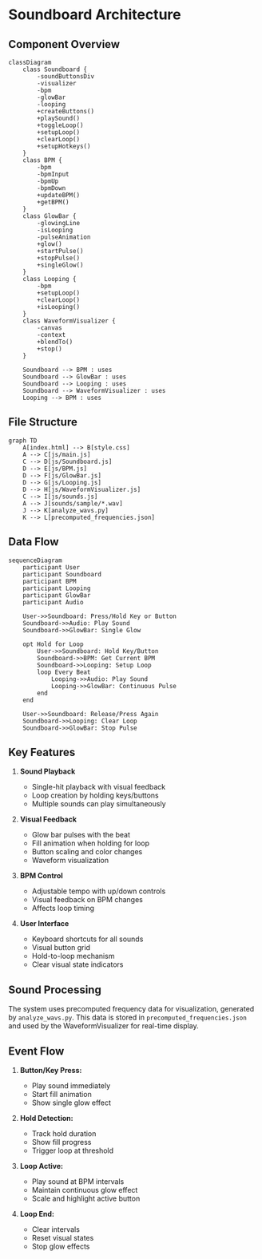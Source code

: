 # Soundboard Architecture

## Component Overview

```mermaid
classDiagram
    class Soundboard {
        -soundButtonsDiv
        -visualizer
        -bpm
        -glowBar
        -looping
        +createButtons()
        +playSound()
        +toggleLoop()
        +setupLoop()
        +clearLoop()
        +setupHotkeys()
    }
    class BPM {
        -bpm
        -bpmInput
        -bpmUp
        -bpmDown
        +updateBPM()
        +getBPM()
    }
    class GlowBar {
        -glowingLine
        -isLooping
        -pulseAnimation
        +glow()
        +startPulse()
        +stopPulse()
        +singleGlow()
    }
    class Looping {
        -bpm
        +setupLoop()
        +clearLoop()
        +isLooping()
    }
    class WaveformVisualizer {
        -canvas
        -context
        +blendTo()
        +stop()
    }

    Soundboard --> BPM : uses
    Soundboard --> GlowBar : uses
    Soundboard --> Looping : uses
    Soundboard --> WaveformVisualizer : uses
    Looping --> BPM : uses
```

## File Structure

```mermaid
graph TD
    A[index.html] --> B[style.css]
    A --> C[js/main.js]
    C --> D[js/Soundboard.js]
    D --> E[js/BPM.js]
    D --> F[js/GlowBar.js]
    D --> G[js/Looping.js]
    D --> H[js/WaveformVisualizer.js]
    C --> I[js/sounds.js]
    A --> J[sounds/sample/*.wav]
    J --> K[analyze_wavs.py]
    K --> L[precomputed_frequencies.json]
```

## Data Flow

```mermaid
sequenceDiagram
    participant User
    participant Soundboard
    participant BPM
    participant Looping
    participant GlowBar
    participant Audio

    User->>Soundboard: Press/Hold Key or Button
    Soundboard->>Audio: Play Sound
    Soundboard->>GlowBar: Single Glow
    
    opt Hold for Loop
        User->>Soundboard: Hold Key/Button
        Soundboard->>BPM: Get Current BPM
        Soundboard->>Looping: Setup Loop
        loop Every Beat
            Looping->>Audio: Play Sound
            Looping->>GlowBar: Continuous Pulse
        end
    end

    User->>Soundboard: Release/Press Again
    Soundboard->>Looping: Clear Loop
    Soundboard->>GlowBar: Stop Pulse
```

## Key Features

1. **Sound Playback**
   - Single-hit playback with visual feedback
   - Loop creation by holding keys/buttons
   - Multiple sounds can play simultaneously

2. **Visual Feedback**
   - Glow bar pulses with the beat
   - Fill animation when holding for loop
   - Button scaling and color changes
   - Waveform visualization

3. **BPM Control**
   - Adjustable tempo with up/down controls
   - Visual feedback on BPM changes
   - Affects loop timing

4. **User Interface**
   - Keyboard shortcuts for all sounds
   - Visual button grid
   - Hold-to-loop mechanism
   - Clear visual state indicators

## Sound Processing

The system uses precomputed frequency data for visualization, generated by `analyze_wavs.py`. This data is stored in `precomputed_frequencies.json` and used by the WaveformVisualizer for real-time display.

## Event Flow

1. **Button/Key Press:**
   - Play sound immediately
   - Start fill animation
   - Show single glow effect

2. **Hold Detection:**
   - Track hold duration
   - Show fill progress
   - Trigger loop at threshold

3. **Loop Active:**
   - Play sound at BPM intervals
   - Maintain continuous glow effect
   - Scale and highlight active button

4. **Loop End:**
   - Clear intervals
   - Reset visual states
   - Stop glow effects
